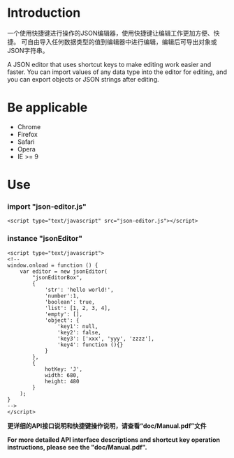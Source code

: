 # Introduction
一个使用快捷键进行操作的JSON编辑器，使用快捷键让编辑工作更加方便、快捷。
可自由导入任何数据类型的值到编辑器中进行编辑，编辑后可导出对象或JSON字符串。

A JSON editor that uses shortcut keys to make editing work easier and faster.
You can import values of any data type into the editor for editing, and you can export objects or JSON strings after editing.

# Be applicable
- Chrome
- Firefox
- Safari
- Opera
- IE >= 9

# Use
### import  "json-editor.js"
```
<script type="text/javascript" src="json-editor.js"></script>
```

### instance  "jsonEditor"
```
<script type="text/javascript">
<!--
window.onload = function () {
	var editor = new jsonEditor(
		"jsonEditorBox",
		{
			'str': 'hello world!',
			'number':1,
			'boolean': true,
			'list': [1, 2, 3, 4],
			'empty': [],
			'object': {
				'key1': null,
				'key2': false,
				'key3': ['xxx', 'yyy', 'zzzz'],
				'key4': function (){}
			}
		},
		{
			hotKey: 'J',
			width: 680,
			height: 480
		}
	);
}
-->
</script>
```




**更详细的API接口说明和快捷键操作说明，请查看“doc/Manual.pdf”文件**

**For more detailed API interface descriptions and shortcut key operation instructions, please see the "doc/Manual.pdf".**


